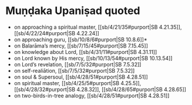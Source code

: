 # Muṇḍaka Upaniṣad quoted

* on approaching a spiritual master, [[sb/4/21/35#purport|SB 4.21.35]], [[sb/4/22/24#purport|SB 4.22.24]]
* on approaching guru, [[sb/10/8/6#purport|SB 10.8.6]]*
* on Balarāma’s mercy, [[sb/7/15/45#purport|SB 7.15.45]]
* on knowledge about Lord, [[sb/4/31/11#purport|SB 4.31.11]]
* on Lord known by His mercy, [[sb/10/13/54#purport|SB 10.13.54]]
* on Lord’s revelation, [[sb/7/5/32#purport|SB 7.5.32]]
* on self-realiātion, [[sb/7/5/32#purport|SB 7.5.32]]
* on soul & Supersoul, [[sb/4/28/51#purport|SB 4.28.51]]
* on spiritual master, [[sb/4/25/5#purport|SB 4.25.5]], [[sb/4/28/32#purport|SB 4.28.32]], [[sb/4/28/65#purport|SB 4.28.65]]
* on two-birds-in-tree analogy, [[sb/4/28/51#purport|SB 4.28.51]]
